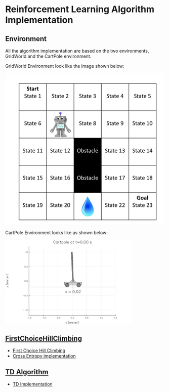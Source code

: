 # Reinforcement Learning Algorithm Implementation

## Environment

All the algorithm implementation are based on the two environments, GridWorld and the CartPole environment.

GridWorld Environment look like the image shown below:

![alt text](image/GridWorld.png)


CartPole Environment looks like as shown below:

![alt text](image/cartpole.gif)


## [FirstChoiceHillClimbing](https://github.com/imraviagrawal/Reinforcement-Learning-Implementation/tree/master/FirstChoiceHillClimbing)
* [First Choice Hill Climbing](https://people.cs.umass.edu/~pthomas/courses/CMPSCI_687_Fall2018/687_F18_main.pdf) <br/>
* [Cross Entropy implementation](https://hal.archives-ouvertes.fr/hal-00738463/document)



## [TD Algorithm](https://github.com/imraviagrawal/Reinforcement-Learning-Implementation/tree/master/TD%20Algorithm)
* [TD Implementation](https://en.wikipedia.org/wiki/Temporal_difference_learning)


